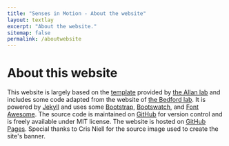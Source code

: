 ```yaml
---
title: "Senses in Motion - About the website"
layout: textlay
excerpt: "About the website."
sitemap: false
permalink: /aboutwebsite
---
```


# About this website

This website is largely based on the [template](https://github.com/mpa139/allanlab)
provided by [the Allan lab](http://www.allanlab.org/) and includes some code
adapted from the website of [the Bedford lab](https://bedford.io/). It is powered
by [Jekyll](https://jekyllrb.com) and uses some [Bootstrap](http://www.getbootstrap.com),
[Bootswatch](http://www.bootswatch.com), and [Font Awesome](https://fontawesome.com/).
The source code is maintained on [GitHub](https://github.com/znamlab/znamlab.github.io)
for version control and is freely available under MIT license.  The website is hosted on
[GitHub Pages](https://pages.github.com/). Special thanks to Cris Niell for the
source image used to create the site's banner.
